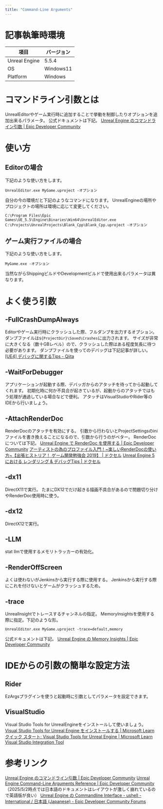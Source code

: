 ```yaml
---
title: "Command-Line Arguments"
---
```

# 記事執筆時環境
| 項目              | バージョン       |
|-------------------|------------------|
| Unreal Engine     | 5.5.4            |
| OS           | Windows11   |
| Platform | Windows |

# コマンドライン引数とは
UnrealEditorやゲーム実行時に追加することで挙動を制御したりオプションを追加出来るパラメータ。
公式ドキュメントは下記。
[Unreal Engine のコマンドライン引数 | Epic Developer Community](https://dev.epicgames.com/documentation/ja-jp/unreal-engine/command-line-arguments-in-unreal-engine)

# 使い方
## Editorの場合
下記のような使い方をします。
```
UnrealEditor.exe MyGame.uproject -オプション
```

自分の今の環境だと下記のようなコマンドになります。
UnrealEngineの場所やプロジェクトの場所は環境に応じて変更してください。
```
C:\Program Files\Epic Games\UE_5.5\Engine\Binaries\Win64\UnrealEditor.exe C:\Projects\UnrealProjects\Blank_Cpp\Blank_Cpp.uproject -オプション
```

## ゲーム実行ファイルの場合
下記のような使い方をします。
```
MyGame.exe -オプション
```
当然ながらShippingビルドやDevelopmentビルドで使用出来るパラメータは異なります。

# よく使う引数
## -FullCrashDumpAlways
Editorやゲーム実行時にクラッシュした際、フルダンプを出力するオプション。
ダンプファイルは`${ProjectDir}\Saved\Crashes`に出力されます。
サイズが非常に大きくなる（数十GBレベル）ので、クラッシュした際はある程度気長に待つ必要があります。
ダンプファイルを使ってのデバッグは下記記事が詳しい。
[\[UE4\] デバッグに関するTips - Qiita](https://qiita.com/donbutsu17/items/93dcf3c3638cd603976f)

## -WaitForDebugger
アプリケーションが起動する際、デバッガからのアタッチを待ってから起動してくれます。
初期化時に何か不具合が起きているが、起動からのアタッチではもう処理が通過している場合などで便利。
アタッチはVisualStudioやRider等のIDEから行いましょう。

## -AttachRenderDoc
RenderDocのアタッチを有効にする。
引数から行わないとProjectSettingsのiniファイルを書き換えることになるので、引数から行うのがベター。
RenderDocについては下記。
[Unreal Engine で RenderDoc を使用する | Epic Developer Community](https://dev.epicgames.com/documentation/ja-jp/unreal-engine/using-renderdoc-with-unreal-engine)
[アーティストの為のプロファイル入門！~楽しいRenderDocの使い方~【出張ヒストリア！ ゲーム開発勉強会 2019】 \| ドクセル](https://www.docswell.com/s/EpicGamesJapan/59GRJK-UE4_HistoriaCaravan19_RenderDoc)
[Unreal Engine 5 における レンダリング & デバッグTips \| ドクセル](https://www.docswell.com/s/EpicGamesJapan/5Q8Q67-2023-12-21-185240#p149)

## -dx11
DirectX11で実行。
たまにDX12でだけ起きる描画不具合があるので問題切り分けやRenderDoc使用時に使う。

## -dx12
DirectX12で実行。

## -LLM
stat llmで使用するメモリトラッカーの有効化。

## -RenderOffScreen
よくは使わないがJenkinsから実行する際に使用する。
Jenkinsから実行する際にこれを付けないとゲームがクラッシュするため。

## -trace
UnrealInsightでトレースするチャンネルの指定。
MemoryInsightsを使用する際に指定。下記のような形。
```
UnrealEditor.exe MyGame.uproject -trace=default,memory
```
公式ドキュメントは下記。
[Unreal Engine の Memory Insights | Epic Developer Community](https://dev.epicgames.com/documentation/ja-jp/unreal-engine/memory-insights-in-unreal-engine)

# IDEからの引数の簡単な設定方法
## Rider
EzArgsプラグインを使うと起動時に引数としてパラメータを設定できます。

## VisualStudio
Visual Studio Tools for UnrealEngineをインストールして使いましょう。
[Visual Studio Tools for Unreal Engine をインストールする \| Microsoft Learn](https://learn.microsoft.com/ja-jp/visualstudio/gamedev/unreal/get-started/vs-tools-unreal-install)
[クイック スタート: Visual Studio Tools for Unreal Engine \| Microsoft Learn](https://learn.microsoft.com/ja-jp/visualstudio/gamedev/unreal/get-started/vs-tools-unreal-quickstart#command-line-argument-dropdown)
[Visual Studio Integration Tool](https://zenn.dev/posita33/books/ue5_starter_cpp_and_bp_001/viewer/chap_01_vs2022_integration_tool)


# 参考リンク
[Unreal Engine のコマンドライン引数 | Epic Developer Community](https://dev.epicgames.com/documentation/ja-jp/unreal-engine/command-line-arguments-in-unreal-engine)
[Unreal Engine Command\-Line Arguments Reference | Epic Developer Community](https://dev.epicgames.com/documentation/en-us/unreal-engine/unreal-engine-command-line-arguments-reference)
（2025/5/2時点では日本語のドキュメントはレイアウトが激しく崩れているので英語版が良い）
[Unreal Engine の Commandline Interface \- ushell \- International / 日本語 \(Japanese\) \- Epic Developer Community Forums](https://forums.unrealengine.com/t/unreal-engine-commandline-interface-ushell/1993246)